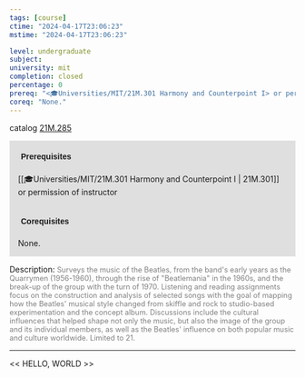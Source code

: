 ```yaml
---
tags: [course]
ctime: "2024-04-17T23:06:23"
mstime: "2024-04-17T23:06:23"

level: undergraduate
subject: 
university: mit
completion: closed
percentage: 0
prereq: "<🎓Universities/MIT/21M.301 Harmony and Counterpoint I> or permission of instructor"
coreq: "None."
---
```


catalog [21M.285](http://student.mit.edu/catalog/m21Ma.html#21M.285)

<span style="display: block; padding: 15px; background-color: rgb(100, 100, 100, 0.2);"><font id="m_prereq2521_0" style="display: block; font-family: Arial, sans-serif; font-weight: bold; padding: 5px">Prerequisites</font><br><span id="prereq2521_0">[[🎓Universities/MIT/21M.301 Harmony and Counterpoint I | 21M.301]] or permission of instructor</span></span>
<span style="display: block; padding: 15px; background-color: rgb(100, 100, 100, 0.2);"><font id="m_coreq2521_0" style="display: block; font-family: Arial, sans-serif; font-weight: bold; padding: 5px">Corequisites</font><br><span id="coreq2521_0">None.</span></span>

<font style="">Description:</font>
<font style="color: grey; font-size: 0.8rem;">Surveys the music of the Beatles, from the band's early years as the Quarrymen (1956-1960), through the rise of "Beatlemania" in the 1960s, and the break-up of the group with the turn of 1970. Listening and reading assignments focus on the construction and analysis of selected songs with the goal of mapping how the Beatles' musical style changed from skiffle and rock to studio-based experimentation and the concept album. Discussions include the cultural influences that helped shape not only the music, but also the image of the group and its individual members, as well as the Beatles' influence on both popular music and culture worldwide. Limited to 21.</font>



---

<< HELLO, WORLD >>

